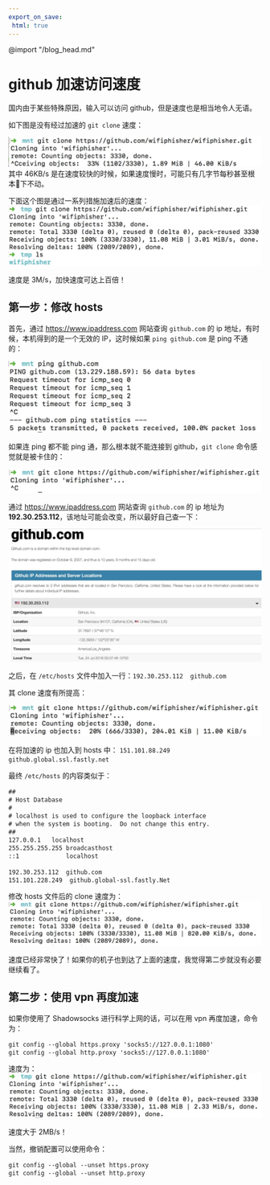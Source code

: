 ```yaml
---
export_on_save:
 html: true
---
```

@import "/blog_head.md"

# github 加速访问速度

国内由于某些特殊原因，输入可以访问 github，但是速度也是相当地令人无语。

如下图是没有经过加速的 `git clone` 速度：

![](/GitTutorial/20180724144830.jpg)
其中 46KB/s 是在速度较快的时候，如果速度慢时，可能只有几字节每秒甚至根本下不动。

下面这个图是通过一系列措施加速后的速度：
![](/GitTutorial/20180724145228.jpg)

速度是 3M/s，加快速度可达上百倍！

## 第一步：修改 hosts

首先，通过 <https://www.ipaddress.com> 网站查询 `github.com` 的 ip 地址，有时候，本机得到的是一个无效的 IP，这时候如果 `ping github.com` 是 ping 不通的：

![](/GitTutorial/20180724151514.jpg)

如果连 ping 都不能 ping 通，那么根本就不能连接到 github，`git clone` 命令感觉就是被卡住的：

![](/GitTutorial/20180724152734.jpg)

通过 <https://www.ipaddress.com> 网站查询 `github.com` 的 ip 地址为 **192.30.253.112**，该地址可能会改变，所以最好自己查一下：

![](/GitTutorial/20180724153214.jpg)

之后，在 `/etc/hosts` 文件中加入一行：`192.30.253.112  github.com`

其 clone 速度有所提高：

![](/GitTutorial/20180724153735.jpg)

在将加速的 ip 也加入到 hosts 中：
`151.101.88.249 github.global.ssl.fastly.net`

最终 `/etc/hosts` 的内容类似于：
```
##
# Host Database
#
# localhost is used to configure the loopback interface
# when the system is booting.  Do not change this entry.
##
127.0.0.1	localhost
255.255.255.255	broadcasthost
::1             localhost

192.30.253.112  github.com
151.101.228.249  github.global-ssl.fastly.Net
```

修改 hosts 文件后的 clone 速度为：
![](/GitTutorial/20180724154232.jpg)

速度已经非常快了！如果你的机子也到达了上面的速度，我觉得第二步就没有必要继续看了。

## 第二步：使用 vpn 再度加速

如果你使用了 Shadowsocks 进行科学上网的话，可以在用 vpn 再度加速，命令为：
```
git config --global https.proxy 'socks5://127.0.0.1:1080'
git config --global http.proxy 'socks5://127.0.0.1:1080'
```
速度为：
![](/GitTutorial/20180724154732.jpg)

速度大于 2MB/s！

当然，撤销配置可以使用命令：
```
git config --global --unset https.proxy
git config --global --unset http.proxy
```
